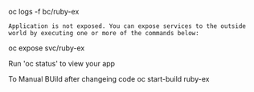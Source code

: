 oc logs -f bc/ruby-ex

    Application is not exposed. You can expose services to the outside world by executing one or more of the commands below:
oc expose svc/ruby-ex
    
Run 'oc status' to view your app

To Manual BUild after changeing code 
oc start-build ruby-ex